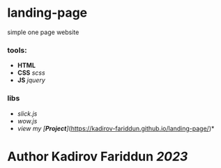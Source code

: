 # landing-page
simple one page website
### tools:
- **HTML**
- **CSS** *scss*
- **JS** *jquery*
### libs
- *slick.js*
- *wow.js*
- *view my [**Project**]*(https://kadirov-fariddun.github.io/landing-page/)*
# Author **Kadirov Fariddun** *2023*
